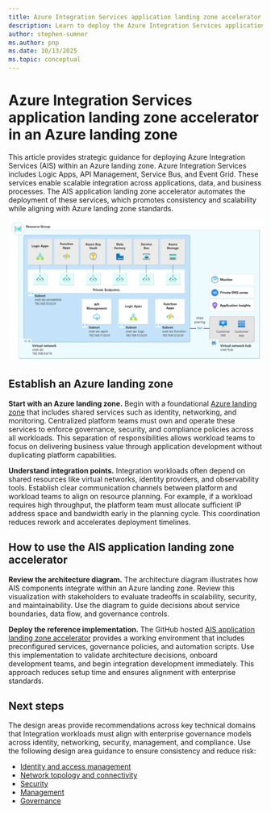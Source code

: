 ```yaml
---
title: Azure Integration Services application landing zone accelerator
description: Learn to deploy the Azure Integration Services application landing zone accelerator in an Azure landing zone.
author: stephen-sumner
ms.author: pnp
ms.date: 10/13/2025
ms.topic: conceptual
---
```


# Azure Integration Services application landing zone accelerator in an Azure landing zone

This article provides strategic guidance for deploying Azure Integration Services (AIS) within an Azure landing zone. Azure Integration Services includes Logic Apps, API Management, Service Bus, and Event Grid. These services enable scalable integration across applications, data, and business processes. The AIS application landing zone accelerator automates the deployment of these services, which promotes consistency and scalability while aligning with Azure landing zone standards.

[![Diagram that shows Azure Integration Services landing zone accelerator architecture.](./media/integration-services-enterprise-deployment_highres.png)](./media/integration-services-enterprise-deployment_highres.png#lightbox)

## Establish an Azure landing zone

**Start with an Azure landing zone.** Begin with a foundational [Azure landing zone](../../../ready/landing-zone/index.md) that includes shared services such as identity, networking, and monitoring. Centralized platform teams must own and operate these services to enforce governance, security, and compliance policies across all workloads. This separation of responsibilities allows workload teams to focus on delivering business value through application development without duplicating platform capabilities.

**Understand integration points.** Integration workloads often depend on shared resources like virtual networks, identity providers, and observability tools. Establish clear communication channels between platform and workload teams to align on resource planning. For example, if a workload requires high throughput, the platform team must allocate sufficient IP address space and bandwidth early in the planning cycle. This coordination reduces rework and accelerates deployment timelines.

## How to use the AIS application landing zone accelerator

**Review the architecture diagram.** The architecture diagram illustrates how AIS components integrate within an Azure landing zone. Review this visualization with stakeholders to evaluate tradeoffs in scalability, security, and maintainability. Use the diagram to guide decisions about service boundaries, data flow, and governance controls.

**Deploy the reference implementation.** The GitHub hosted [AIS application landing zone accelerator](https://github.com/Azure/Integration-Services-Landing-Zone-Accelerator/blob/main/docs/scenario1/Reference%20Implementation.md) provides a working environment that includes preconfigured services, governance policies, and automation scripts. Use this implementation to validate architecture decisions, onboard development teams, and begin integration development immediately. This approach reduces setup time and ensures alignment with enterprise standards.

## Next steps

The design areas provide recommendations across key technical domains that Integration workloads must align with enterprise governance models across identity, networking, security, management, and compliance. Use the following design area guidance to ensure consistency and reduce risk:

- [Identity and access management](./identity-and-access-management.md)
- [Network topology and connectivity](./network-topology-and-connectivity.md)
- [Security](./security.md)
- [Management](./management.md)
- [Governance](./governance.md)